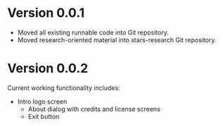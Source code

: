 # Version 0.0.1 #

 * Moved all existing runnable code into Git repository.
 * Moved research-oriented material into stars-research Git repository.

# Version 0.0.2 #

Current working functionality includes:

 * Intro logo screen
    * About dialog with credits and license screens
    * Exit button
